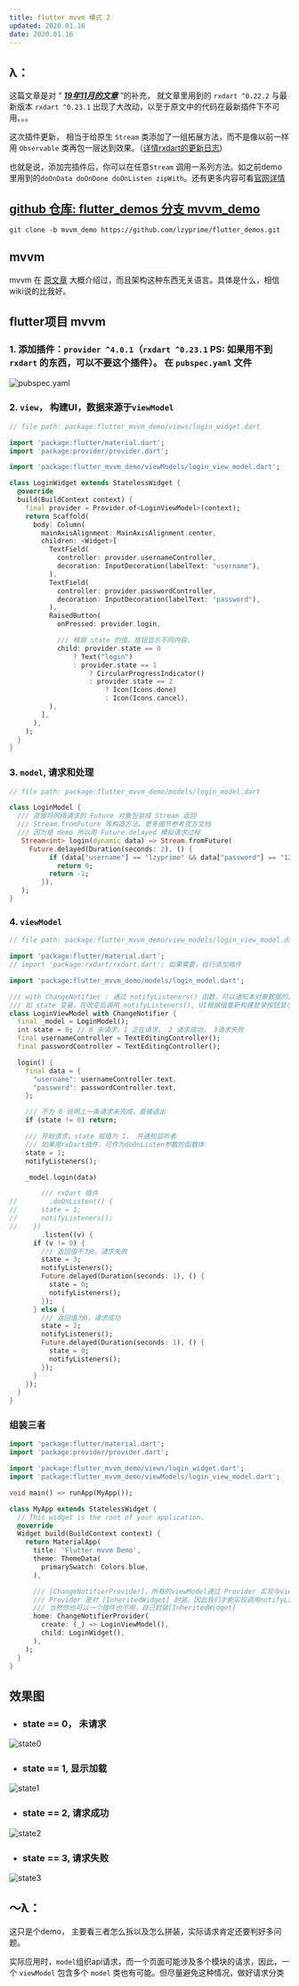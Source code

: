```yaml
---
title: flutter mvvm 模式 2 
updated: 2020.01.16  
date: 2020.01.16  
---
```


## λ：

这篇文章是对 “ [***19年11月的文章***](https://lzyprime.github.io/flutter/flutter_mvvm_模式.html) ”的补充， 就文章里用到的 `rxdart ^0.22.2` 与最新版本 `rxdart ^0.23.1` 出现了大改动，以至于原文中的代码在最新插件下不可用。。。

这次插件更新， 相当于给原生 `Stream` 类添加了一组拓展方法，而不是像以前一样用 `Observable` 类再包一层达到效果。（[详情rxdart的更新日志](https://pub.dev/packages/rxdart#-changelog-tab-))

也就是说，添加完插件后，你可以在任意`Stream` 调用一系列方法。如之前demo里用到的`doOnData doOnDone doOnListen zipWith`。还有更多内容可看[官网详情](https://pub.dev/packages/rxdart)

## [github 仓库: flutter_demos 分支 mvvm_demo](https://github.com/lzyprime/flutter_demos/tree/mvvm_demo)

```shell
git clone -b mvvm_demo https://github.com/lzyprime/flutter_demos.git
```

## mvvm
mvvm 在 [原文章](https://lzyprime.github.io/flutter/flutter_mvvm_模式.html) 大概介绍过，而且架构这种东西无关语言。具体是什么，相信wiki说的比我好。

## flutter项目 mvvm

### 1. 添加插件：`provider ^4.0.1`（`rxdart ^0.23.1` PS: 如果用不到 `rxdart` 的东西，可以不要这个插件）。 在 `pubspec.yaml` 文件

![pubspec.yaml](img/flutter_mvvm_模式2.1.png)

### 2. `view`， 构建UI，数据来源于`viewModel`

```dart
// file path: package:flutter_mvvm_demo/views/login_widget.dart

import 'package:flutter/material.dart';
import 'package:provider/provider.dart';

import 'package:flutter_mvvm_demo/viewModels/login_view_model.dart';

class LoginWidget extends StatelessWidget {
  @override
  build(BuildContext context) {
    final provider = Provider.of<LoginViewModel>(context);
    return Scaffold(
      body: Column(
        mainAxisAlignment: MainAxisAlignment.center,
        children: <Widget>[
          TextField(
            controller: provider.usernameController,
            decoration: InputDecoration(labelText: "username"),
          ),
          TextField(
            controller: provider.passwordController,
            decoration: InputDecoration(labelText: "password"),
          ),
          RaisedButton(
            onPressed: provider.login,

            /// 根据 state 的值，按钮显示不同内容。
            child: provider.state == 0
                ? Text("login")
                : provider.state == 1
                    ? CircularProgressIndicator()
                    : provider.state == 2
                        ? Icon(Icons.done)
                        : Icon(Icons.cancel),
          ),
        ],
      ),
    );
  }
}
```

### 3. `model`, 请求和处理

```dart 
// file path: package:flutter_mvvm_demo/models/login_model.dart

class LoginModel {
  /// 直接将网络请求的 Future 对象包装成 Stream 返回
  /// Stream.fromFuture 等构造方法。更多细节参考官方文档
  /// 因为是 demo 所以用 Future.delayed 模拟请求过程
   Stream<int> login(dynamic data) => Stream.fromFuture(
     Future.delayed(Duration(seconds: 2), () {
          if (data["username"] == "lzyprime" && data["password"] == "123")
            return 0;
          return -1;
        }),
   );
}

```

### 4. `viewModel`
```dart
// file path: package:flutter_mvvm_demo/view_models/login_view_model.dart

import 'package:flutter/material.dart';
// import 'package:rxdart/rxdart.dart'; 如果需要，自行添加插件

import 'package:flutter_mvvm_demo/models/login_model.dart';

/// with ChangeNotifier : 通过 notifyListeners() 函数，可以通知本对象数据的正在使用者们。
/// 如 state 变量，在改变后调用 notifyListeners(), UI根据值重新构建登录按钮显示内容
class LoginViewModel with ChangeNotifier {
  final _model = LoginModel();
  int state = 0; // 0 未请求，1 正在请求， 2 请求成功， 3请求失败
  final usernameController = TextEditingController();
  final passwordController = TextEditingController();

  login() {
    final data = {
      "username": usernameController.text,
      "password": passwordController.text,
    };

    /// 不为 0 说明上一条请求未完成，直接退出
    if (state != 0) return;

    /// 开始请求，state 赋值为 1， 并通知监听者
    /// 如果用rxDart插件，可作为doOnListen参数的函数体
    state = 1;
    notifyListeners();

    _model.login(data)

        /// rxDart 插件
//        .doOnListen(() {
//      state = 1;
//      notifyListeners();
//    })
        .listen((v) {
      if (v != 0) {
        /// 返回值不为0，请求失败
        state = 3;
        notifyListeners();
        Future.delayed(Duration(seconds: 1), () {
          state = 0;
          notifyListeners();
        });
      } else {
        /// 返回值为0，请求成功
        state = 2;
        notifyListeners();
        Future.delayed(Duration(seconds: 1), () {
          state = 0;
          notifyListeners();
        });
      }
    });
  }
}


```

### 组装三者
```dart
import 'package:flutter/material.dart';
import 'package:provider/provider.dart';

import 'package:flutter_mvvm_demo/views/login_widget.dart';
import 'package:flutter_mvvm_demo/viewModels/login_view_model.dart';

void main() => runApp(MyApp());

class MyApp extends StatelessWidget {
  // This widget is the root of your application.
  @override
  Widget build(BuildContext context) {
    return MaterialApp(
      title: 'Flutter mvvm Demo',
      theme: ThemeData(
        primarySwatch: Colors.blue,
      ),

      /// [ChangeNotifierProvider]。所有的viewModel通过 Provider 实现与view 层的绑定。
      /// Provider 是对 [InheritedWidget] 封装。因此我们才能实现调用notifyListeners() 时，通知子树重新构建
      /// 当然你也可以一个插件也不用，自己封装[InheritedWidget]
      home: ChangeNotifierProvider(
        create: (_) => LoginViewModel(),
        child: LoginWidget(),
      ),
    );
  }
}

```

## 效果图

- ###  state == 0， 未请求
![state0](img/flutter_mvvm_模式2.2.png)

- ### state == 1, 显示加载
![state1](img/flutter_mvvm_模式2.3.png)

- ### state == 2, 请求成功
![state2](img/flutter_mvvm_模式2.4.png)

- ### state == 3, 请求失败
![state3](img/flutter_mvvm_模式2.5.png)

## ～λ：

这只是个demo， 主要看三者怎么拆以及怎么拼装，实际请求肯定还要判好多问题。

实际应用时，`model`组织api请求，而一个页面可能涉及多个模块的请求，因此，一个 `viewModel` 包含多个 `model` 类也有可能。但尽量避免这种情况，做好请求分类